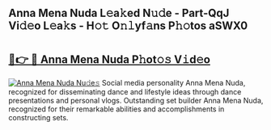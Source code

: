 ## Anna Mena Nuda L𝚎a𝚔ed N𝚞𝚍e - Part-QqJ Vi𝚍𝚎o L𝚎a𝚔s - H𝚘𝚝 O𝚗𝚕yf𝚊ns P𝚑𝚘tos aSWX0

# <h2><a href="http://kfd8fw.oniu.top/?m=Anna+Mena+Nuda">🔗👉 🔴 Anna Mena Nuda P𝚑ot𝚘𝚜 V𝚒d𝚎o</a></h2>

[![Anna Mena Nuda Nu𝚍e𝚜](https://i.imgur.com/0qMVB7G.gif)](http://kfd8fw.oniu.top/?m=Anna+Mena+Nuda)
Social media personality Anna Mena Nuda, recognized for disseminating dance and lifestyle ideas through dance presentations and personal vlogs. Outstanding set builder Anna Mena Nuda, recognized for their remarkable abilities and accomplishments in constructing sets.  

